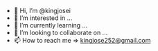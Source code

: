 - 👋 Hi, I’m @kingjosei
- 👀 I’m interested in ...
- 🌱 I’m currently learning ...
- 💞️ I’m looking to collaborate on ...
- 📫 How to reach me => kingjose252@gmail.com


<!---
kingjosei/kingjosei is a ✨ special ✨ repository because its `README.md` (this file) appears on your GitHub profile.
You can click the Preview link to take a look at your changes.
--->

